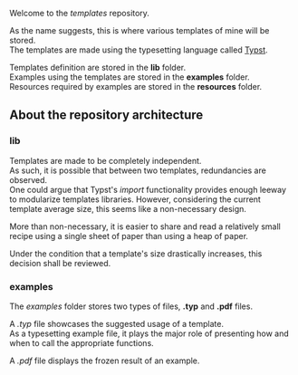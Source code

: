 Welcome to the *templates* repository.

As the name suggests, this is where various templates of mine will be stored.\
The templates are made using the typesetting language called [Typst]([url](https://typst.app/docs/)).

Templates definition are stored in the **lib** folder.\
Examples using the templates are stored in the **examples** folder.\
Resources required by examples are stored in the **resources** folder.

## About the repository architecture
### lib

Templates are made to be completely independent.\
As such, it is possible that between two templates, redundancies are observed.\
One could argue that Typst's *import* functionality provides enough leeway to modularize templates libraries.
However, considering the current template average size, this seems like a non-necessary design.

More than non-necessary, it is easier to share and read a relatively small recipe using a single sheet of paper than using a heap of paper.

Under the condition that a template's size drastically increases, this decision shall be reviewed.


### examples
The *examples* folder stores two types of files, **.typ** and **.pdf** files.

A *.typ* file showcases the suggested usage of a template.\
As a typesetting example file, it plays the major role of presenting how and when to call the appropriate functions.

A *.pdf* file displays the frozen result of an example.
